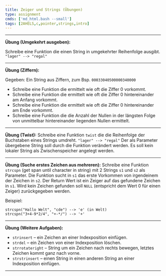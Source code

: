 ```yaml
---
title: Zeiger und Strings (Übungen)
type: assignment
cmds: ['md_html.bash --small']
tags: [2AHELS,c,pointer,strings,intro]
---
```


---

**Übung (Umgekehrt ausgeben):**

Schreibe eine Funktion die einen String in umgekehrter Reihenfolge ausgibt. `"lager" --> "regal"`

---

**Übung (Ziffern):**

Gegeben: Ein String aus Ziffern, zum Bsp. `00033040500000340000`

- Schreibe eine Funktion die ermittelt wie oft die Ziffer 0 vorkommt.
- Schreibe eine Funktion die ermittelt wie oft die Ziffer 0 hintereinander am Anfang vorkommt.
- Schreibe eine Funktion die ermittelt wie oft die Ziffer 0 hintereinander am Ende vorkommt.
- Schreibe eine Funktion die die Anzahl der Nullen in der längsten Folge von unmittelbar hintereinander liegenden Nullen ermittelt. 


---

**Übung (Twist):**
Schreibe eine Funktion `twist` die die Reihenfolge der Buchstaben eines Strings umdreht.
`"lager" --> "regal"`
Der als Parameter übergebene String soll durch die Funktion verändert werden. Es soll kein lokaler String als Zwischenspeicher angelegt werden.

---

**Übung (Suche erstes Zeichen aus mehreren):**
Schreibe eine Funktion `strcspn` (get span until character in string) mit 2 Strings `s1` und `s2` als Parameter.
Die Funktion sucht in `s1` das erste Vorkommen von irgendeinem der Zeichen in `s2`.
Der Return Wert ist ein Zeiger auf das gefundene Zeichen in `s1`.
Wird kein Zeichen gefunden soll `NULL` (entspricht dem Wert 0 für einen Zeiger) zurückgegeben werden.

Beispiel:

```
strcspn("Hallo Welt", "cde") --> 'e' (in Welt)
strcspn("3+4-9*2/4", "+-*/") --> '+'
```


---

**Übung (Weitere Aufgaben):**

- `strinsert` – ein Zeichen an einer Indexposition einfügen.
- `strdel` – ein Zeichen von einer Indexposition löschen.
- `strrotateright` – String um ein Zeichen nach rechts bewegen, letztes Zeichen kommt ganz nach vorne.
- `strstrinsert` – einen String in einen anderen String an einer Indexposition einfügen.

---




